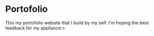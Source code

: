 # Portofolio
This my portofolio website that I build by my self. I'm hoping the best feedback for my appliance:>
